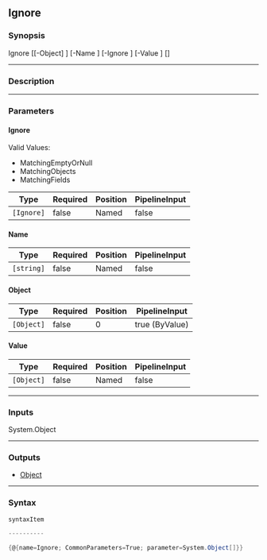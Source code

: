 Ignore
------




### Synopsis

Ignore [[-Object] <Object>] [-Name <string>] [-Ignore <Ignore>] [-Value <Object>] [<CommonParameters>]




---


### Description


---


### Parameters
#### **Ignore**

Valid Values:

* MatchingEmptyOrNull
* MatchingObjects
* MatchingFields






|Type      |Required|Position|PipelineInput|
|----------|--------|--------|-------------|
|`[Ignore]`|false   |Named   |false        |



#### **Name**




|Type      |Required|Position|PipelineInput|
|----------|--------|--------|-------------|
|`[string]`|false   |Named   |false        |



#### **Object**




|Type      |Required|Position|PipelineInput |
|----------|--------|--------|--------------|
|`[Object]`|false   |0       |true (ByValue)|



#### **Value**




|Type      |Required|Position|PipelineInput|
|----------|--------|--------|-------------|
|`[Object]`|false   |Named   |false        |





---


### Inputs
System.Object




---


### Outputs
* [Object](https://learn.microsoft.com/en-us/dotnet/api/System.Object)






---


### Syntax
```PowerShell
syntaxItem
```
```PowerShell
----------
```
```PowerShell
{@{name=Ignore; CommonParameters=True; parameter=System.Object[]}}
```
